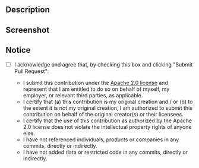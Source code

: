 ## Description

## Screenshot

## Notice

- [ ] I acknowledge and agree that, by checking this box and clicking "Submit Pull Request":

  - I submit this contribution under the [Apache 2.0 license](https://www.apache.org/licenses/LICENSE-2.0.txt) and represent that I am entitled to do so on behalf of myself, my employer, or relevant third parties, as applicable.
  - I certify that (a) this contribution is my original creation and / or (b) to the extent it is not my original creation, I am authorized to submit this contribution on behalf of the original creator(s) or their licensees.
  - I certify that the use of this contribution as authorized by the Apache 2.0 license does not violate the intellectual property rights of anyone else.
  - I have not referenced individuals, products or companies in any commits, directly or indirectly.
  - I have not added data or restricted code in any commits, directly or indirectly.
